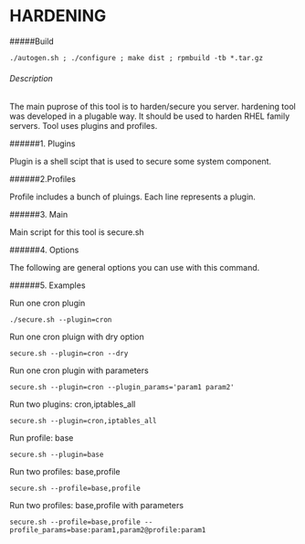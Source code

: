 # HARDENING


#####Build

```
./autogen.sh ; ./configure ; make dist ; rpmbuild -tb *.tar.gz
```



###### Description
The main puprose of this tool is to harden/secure you server.
hardening tool was developed in a plugable way. It should be used to harden RHEL family servers. Tool uses plugins and profiles.

######1. Plugins

Plugin is a shell scipt that is used to secure some system component.

######2.Profiles

Profile includes a bunch of pluings. Each line represents a plugin. 

######3. Main

Main script for this tool is secure.sh

######4. Options

The following are general options you can use with this command.

######5. Examples

Run one cron plugin

```
./secure.sh --plugin=cron
```

Run one cron pluign with dry option

```secure.sh --plugin=cron --dry```

Run one cron plugin with parameters

```secure.sh --plugin=cron --plugin_params='param1 param2'```

Run two plugins: cron,iptables_all

```secure.sh --plugin=cron,iptables_all```

Run profile: base

```secure.sh --plugin=base```

Run two profiles: base,profile

```secure.sh --profile=base,profile```

Run two profiles: base,profile with parameters

```secure.sh --profile=base,profile --profile_params=base:param1,param2@profile:param1```
